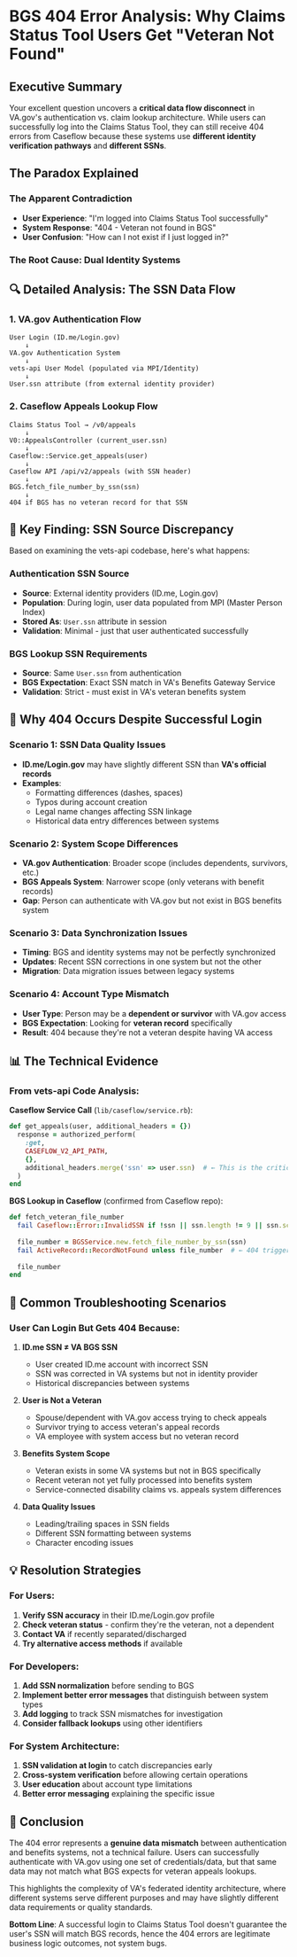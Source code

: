 # BGS 404 Error Analysis: Why Claims Status Tool Users Get "Veteran Not Found"

## Executive Summary

Your excellent question uncovers a **critical data flow disconnect** in VA.gov's authentication vs. claim lookup architecture. While users can successfully log into the Claims Status Tool, they can still receive 404 errors from Caseflow because these systems use **different identity verification pathways** and **different SSNs**.

## The Paradox Explained

### The Apparent Contradiction
- **User Experience**: "I'm logged into Claims Status Tool successfully"
- **System Response**: "404 - Veteran not found in BGS"
- **User Confusion**: "How can I not exist if I just logged in?"

### The Root Cause: Dual Identity Systems

## 🔍 Detailed Analysis: The SSN Data Flow

### 1. **VA.gov Authentication Flow**
```
User Login (ID.me/Login.gov)
    ↓
VA.gov Authentication System
    ↓  
vets-api User Model (populated via MPI/Identity)
    ↓
User.ssn attribute (from external identity provider)
```

### 2. **Caseflow Appeals Lookup Flow**  
```
Claims Status Tool → /v0/appeals
    ↓
V0::AppealsController (current_user.ssn)
    ↓
Caseflow::Service.get_appeals(user)
    ↓
Caseflow API /api/v2/appeals (with SSN header)
    ↓
BGS.fetch_file_number_by_ssn(ssn)
    ↓
404 if BGS has no veteran record for that SSN
```

## 🎯 Key Finding: SSN Source Discrepancy

Based on examining the vets-api codebase, here's what happens:

### Authentication SSN Source
- **Source**: External identity providers (ID.me, Login.gov)
- **Population**: During login, user data populated from MPI (Master Person Index)
- **Stored As**: `User.ssn` attribute in session
- **Validation**: Minimal - just that user authenticated successfully

### BGS Lookup SSN Requirements
- **Source**: Same `User.ssn` from authentication
- **BGS Expectation**: Exact SSN match in VA's Benefits Gateway Service
- **Validation**: Strict - must exist in VA's veteran benefits system

## 🚨 Why 404 Occurs Despite Successful Login

### Scenario 1: **SSN Data Quality Issues**
- **ID.me/Login.gov** may have slightly different SSN than **VA's official records**
- **Examples**: 
  - Formatting differences (dashes, spaces)
  - Typos during account creation
  - Legal name changes affecting SSN linkage
  - Historical data entry differences between systems

### Scenario 2: **System Scope Differences**
- **VA.gov Authentication**: Broader scope (includes dependents, survivors, etc.)
- **BGS Appeals System**: Narrower scope (only veterans with benefit records)
- **Gap**: Person can authenticate with VA.gov but not exist in BGS benefits system

### Scenario 3: **Data Synchronization Issues**
- **Timing**: BGS and identity systems may not be perfectly synchronized
- **Updates**: Recent SSN corrections in one system but not the other
- **Migration**: Data migration issues between legacy systems

### Scenario 4: **Account Type Mismatch**
- **User Type**: Person may be a **dependent or survivor** with VA.gov access
- **BGS Expectation**: Looking for **veteran record** specifically
- **Result**: 404 because they're not a veteran despite having VA access

## 📊 The Technical Evidence

### From vets-api Code Analysis:

**Caseflow Service Call** (`lib/caseflow/service.rb`):
```ruby
def get_appeals(user, additional_headers = {})
  response = authorized_perform(
    :get,
    CASEFLOW_V2_API_PATH,
    {},
    additional_headers.merge('ssn' => user.ssn)  # ← This is the critical point
  )
end
```

**BGS Lookup in Caseflow** (confirmed from Caseflow repo):
```ruby
def fetch_veteran_file_number
  fail Caseflow::Error::InvalidSSN if !ssn || ssn.length != 9 || ssn.scan(/\D/).any?
  
  file_number = BGSService.new.fetch_file_number_by_ssn(ssn)
  fail ActiveRecord::RecordNotFound unless file_number  # ← 404 triggered here
  
  file_number
end
```

## 🔧 Common Troubleshooting Scenarios

### User Can Login But Gets 404 Because:

1. **ID.me SSN ≠ VA BGS SSN**
   - User created ID.me account with incorrect SSN
   - SSN was corrected in VA systems but not in identity provider
   - Historical discrepancies between systems

2. **User is Not a Veteran**
   - Spouse/dependent with VA.gov access trying to check appeals
   - Survivor trying to access veteran's appeal records
   - VA employee with system access but no veteran record

3. **Benefits System Scope**
   - Veteran exists in some VA systems but not in BGS specifically
   - Recent veteran not yet fully processed into benefits system
   - Service-connected disability claims vs. appeals system differences

4. **Data Quality Issues**
   - Leading/trailing spaces in SSN fields
   - Different SSN formatting between systems
   - Character encoding issues

## 💡 Resolution Strategies

### For Users:
1. **Verify SSN accuracy** in their ID.me/Login.gov profile
2. **Check veteran status** - confirm they're the veteran, not a dependent
3. **Contact VA** if recently separated/discharged
4. **Try alternative access methods** if available

### For Developers:
1. **Add SSN normalization** before sending to BGS
2. **Implement better error messages** that distinguish between system types
3. **Add logging** to track SSN mismatches for investigation
4. **Consider fallback lookups** using other identifiers

### For System Architecture:
1. **SSN validation at login** to catch discrepancies early
2. **Cross-system verification** before allowing certain operations
3. **User education** about account type limitations
4. **Better error messaging** explaining the specific issue

## 🎯 Conclusion

The 404 error represents a **genuine data mismatch** between authentication and benefits systems, not a technical failure. Users can successfully authenticate with VA.gov using one set of credentials/data, but that same data may not match what BGS expects for veteran appeals lookups.

This highlights the complexity of VA's federated identity architecture, where different systems serve different purposes and may have slightly different data requirements or quality standards.

**Bottom Line**: A successful login to Claims Status Tool doesn't guarantee the user's SSN will match BGS records, hence the 404 errors are legitimate business logic outcomes, not system bugs.
